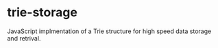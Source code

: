 # trie-storage
JavaScript implmentation of a Trie structure for high speed data storage and retrival. 
